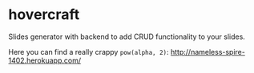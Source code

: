 hovercraft
==========

Slides generator with backend to add CRUD functionality to your slides.

Here you can find a really crappy `pow(alpha, 2)`: http://nameless-spire-1402.herokuapp.com/
